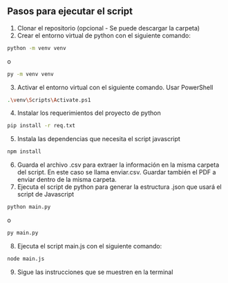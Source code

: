 ## Pasos para ejecutar el script
1. Clonar el repositorio (opcional - Se puede descargar la carpeta)
2. Crear el entorno virtual de python con el siguiente comando:
```bash
python -m venv venv
```
o
```bash
py -m venv venv
```
3. Activar el entorno virtual con el siguiente comando. Usar PowerShell
```bash
.\venv\Scripts\Activate.ps1
```
4. Instalar los requerimientos del proyecto de python
```bash
pip install -r req.txt
```
5. Instala las dependencias que necesita el script javascript
```bash
npm install
```
6. Guarda el archivo .csv para extraer la información en la misma carpeta del script. En este caso se llama enviar.csv. Guardar también el PDF a enviar dentro de la misma carpeta.
7. Ejecuta el script de python para generar la estructura .json que usará el script de Javascript
```bash
python main.py
```
o
```bash
py main.py
```
8. Ejecuta el script main.js con el siguiente comando:
```bash
node main.js
```
9. Sigue las instrucciones que se muestren en la terminal